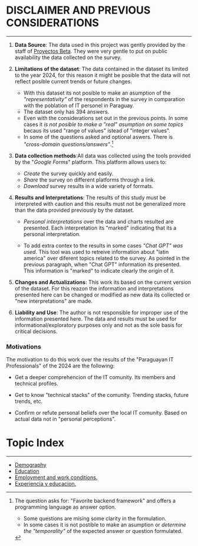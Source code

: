 # DISCLAIMER AND PREVIOUS CONSIDERATIONS



<!--
<div id="canvas1"></div>
<div id="canvas2"></div>
-->



______________________________________________________________________

1. **Data Source**: The data used in this project was gently provided
   by the staff of [Proyectos
   Beta](https://proyectosbeta.net/2024/06/resultados-de-la-encuesta-sobre-developers-en-paraguay-2024/).
   They were very gentle to put on public availability the data collected on
   the survey.

2. **Limitations of the dataset**: The data contained in the dataset its limited
   to the year 2024, for this reason it might be posible that the data will not
   reflect posible current trends or future changes. 
     - With this dataset its not posible to make an asumption of the
       *"representativity"* of the respondents in the survey in comparation with
       the poblation of IT personel in Paraguay.
     - The dataset only has 394 answers.    
     - Even with the considerations set out in the previous points. In some
       cases it *is not posible to make a "real" asumption on some topics*
       becaus its used "range of values" istead of "integer values".
     - In some of the questions asked and optional aswers. There is
       *"cross-domain questions/answers"*.[^1]
[^1]:   The question asks for: "Favorite backend framework" and offers a
programming language as answer option.
     - Some questions are mising some clarity in the formulation.
     - In some cases it is not postible to make an asumption or *determine the
       "temporality"* of the expected answer or question formulated. [^2]   
[^2]: ej. "Modalidad de trabajao."



3. **Data collection methods**:All data was collected using the tools provided
   by the "*Google Forms*" platform. This platform allows users to:
    - *Create* the survey quickly and easily.
    - *Share* the survey on different platforms through a link.
    - *Download* survey results in a wide variety of formats. 




4. **Results and Interpretations**: 
The results of this study must be interpreted with caution and this results
must not be generalized more than the data provided previously by the dataset.

    - *Personal interpretations* over the data and charts resulted are presented.
      Each interpretation its "marked" indicating that its a personal
      interpretation. 

    - To add extra contex to the results in some cases *"Chat GPT" was used*.
      This tool was used to retreive information about "latin america" over
      diferent topics related to the survey. As pointed in the previous
      paragraph, when "Chat GPT" information its presented. This information is "marked" to
      indicate clearly the origin of it.

5. **Changes and Actualizations**: This work its based on the current version
of the dataset. For this reazon the information and interpretations
presented here can be changed or modified as new data its collected or "new
interpretations" are made.


6. **Liability and Use**: The author is not responsible for improper use
of the information presented here. The data and results must be used
for informational/exploratory purposes only and not as the sole basis for
critical decisions.


### Motivations
The motivation to do this work over the results of the "Paraguayan IT
Professionals" of the 2024 are the following:

- Get a deeper comprehencion of the IT comunity. Its members and technical
  profiles.

- Get to know "technical stacks" of the comunity. Trending stacks, future
  trends, etc.

- Confirm or refute personal beliefs over the local IT comunity. Based on
  actual data not in "personal perceptions".


# Topic Index 

______________________________________________________________________

- [Demography](demografia/demografia.md)
- [Education](educacion/educacion.md)
- [Employment and work conditions.](empleo_y_condiciones_de_trabajo/empleo_y_condiciones_de_trabajo.md)
- [Experiencia y educacion.](experiencia_y_educacion/experiencia_y_educacion.md)
